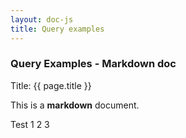 ```yaml
---
layout: doc-js
title: Query examples
---
```


### Query Examples - Markdown doc ###
Title: {{ page.title }}

This is a **markdown** document.

Test 1 2 3

